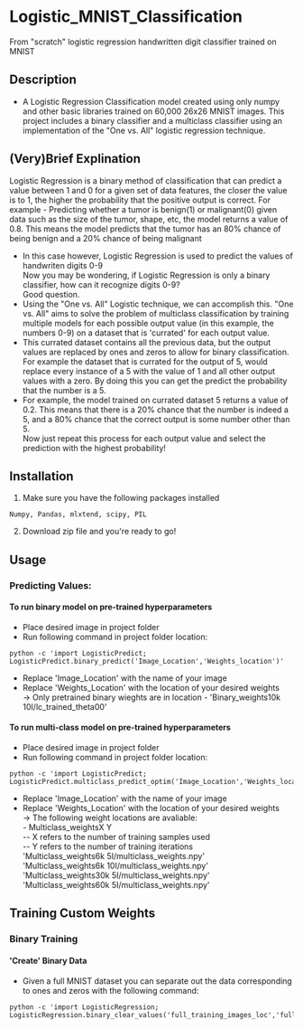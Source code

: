 # Logistic_MNIST_Classification
From "scratch" logistic regression handwritten digit classifier trained on MNIST
## Description
- A Logistic Regression Classification model created using only numpy and other basic libraries trained on 60,000 26x26 MNIST images.
This project includes a binary classifier and a multiclass classifier using an implementation of the "One vs. All" logistic regression technique.
## (Very)Brief Explination 
Logistic Regression is a binary method of classification that can predict a value between 1 and 0 for a given set of data  features, the closer the value is to 1, the higher the probability that the positive output is correct.
For example - Predicting whether a tumor is benign(1) or malignant(0) given data such as the size of the tumor, shape, etc, the model returns a value of 0.8. This means the model predicts that the tumor has an 80% chance of being benign and a 20% chance of being malignant
  
- In this case however, Logistic Regression is used to predict the values of handwriten digits 0-9  
  Now you may be wondering, if Logistic Regression is only a binary classifier, how can it recognize digits 0-9?  
  Good question. 
- Using the "One vs. All" Logistic technique, we can accomplish this. "One vs. All" aims to solve the problem of multiclass   classification by training multiple models for each possible output value (in this example, the numbers 0-9) on a dataset   that is 'currated' for each output value.  
- This currated dataset contains all the previous data, but the output values are replaced by ones and zeros to allow for     binary classification. For example the dataset that is currated for the output of 5, would replace every instance of a 5     with the value of 1 and all other output values with a zero. By doing this you can get the predict the probability that     the number is a 5.   
- For example, the model trained on currated dataset 5 returns a value of 0.2. This means that there is a 20% chance           that the number is indeed a 5, and a 80% chance that the correct output is some number other than 5.  
  Now just repeat this process for each output value and select the prediction with the highest probability!



## Installation
1) Make sure you have the following packages installed
```
Numpy, Pandas, mlxtend, scipy, PIL
```
2) Download zip file and you're ready to go!

## Usage
### Predicting Values:    
#### To run binary model on pre-trained hyperparameters
- Place desired image in project folder 
- Run following command in project folder location: 
```
python -c 'import LogisticPredict; LogisticPredict.binary_predict('Image_Location','Weights_location')'
```
- Replace 'Image_Location' with the name of your image  
- Replace 'Weights_Location' with the location of your desired weights  
  -> Only pretrained binary wieghts are in location - 'Binary_weights10k 10I/lc_trained_theta00'
  
#### To run multi-class model on pre-trained hyperparameters
- Place desired image in project folder  
- Run following command in project folder location: 
```
python -c 'import LogisticPredict; LogisticPredict.multiclass_predict_optim('Image_Location','Weights_location')'
```
- Replace 'Image_Location' with the name of your image  
- Replace 'Weights_Location' with the location of your desired weights  
  -> The following weight locations are avaliable:  
        - Multiclass_weightsX Y  
          -- X refers to the number of training samples used  
          -- Y refers to the number of training iterations  
       'Multiclass_weights6k 5I/multiclass_weights.npy'   
       'Multiclass_weights6k 10I/multiclass_weights.npy'  
       'Multiclass_weights30k 5I/multiclass_weights.npy'  
       'Multiclass_weights60k 5I/multiclass_weights.npy'  
       
   
## Training Custom Weights
### Binary Training
#### 'Create' Binary Data
- Given a full MNIST dataset you can separate out the data corresponding to ones and zeros with the following command:
```
python -c 'import LogisticRegression; LogisticRegression.binary_clear_values('full_training_images_loc','full_training_')'
```
